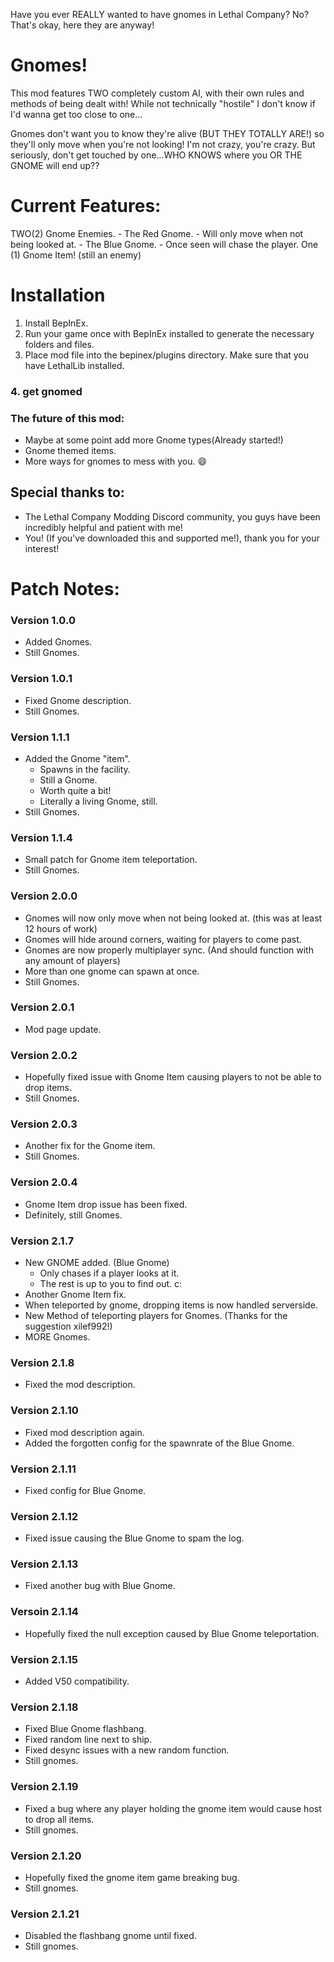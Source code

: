 Have you ever REALLY wanted to have gnomes in Lethal Company? No? That's okay, here they are anyway!
# Gnomes!
This mod features TWO completely custom AI, with their own rules and methods of being dealt with! While not technically "hostile" I don't know if I'd wanna get too close to one...

Gnomes don't want you to know they're alive (BUT THEY TOTALLY ARE!) so they'll only move when you're not looking! I'm not crazy, you're crazy. But seriously, don't get touched by one...WHO KNOWS where you OR THE GNOME will end up??

# Current Features:
TWO(2) Gnome Enemies. 
	- The Red Gnome.
		- Will only move when not being looked at.
	- The Blue Gnome.
		- Once seen will chase the player.
One (1) Gnome Item! (still an enemy)

# Installation
1. Install BepInEx.
2. Run your game once with BepInEx installed to generate the necessary folders and files.
3. Place mod file into the bepinex/plugins directory. Make sure that you have LethalLib installed.
### 4. get gnomed

### The future of this mod:
- Maybe at some point add more Gnome types(Already started!)
- Gnome themed items.
- More ways for gnomes to mess with you. :smile:

## Special thanks to:
- The Lethal Company Modding Discord community, you guys have been incredibly helpful and patient with me!
- You! (If you've downloaded this and supported me!), thank you for your interest!

# Patch Notes:

### Version 1.0.0
- Added Gnomes.
- Still Gnomes.
### Version 1.0.1
- Fixed Gnome description.
- Still Gnomes.
### Version 1.1.1
- Added the Gnome "item".
	- Spawns in the facility.
	- Still a Gnome.
	- Worth quite a bit!
	- Literally a living Gnome, still.
- Still Gnomes.
### Version 1.1.4
- Small patch for Gnome item teleportation.
- Still Gnomes.
### Version 2.0.0
- Gnomes will now only move when not being looked at. (this was at least 12 hours of work)
- Gnomes will hide around corners, waiting for players to come past.
- Gnomes are now properly multiplayer sync. (And should function with any amount of players)
- More than one gnome can spawn at once.
- Still Gnomes.
### Version 2.0.1
- Mod page update.
### Version 2.0.2
- Hopefully fixed issue with Gnome Item causing players to not be able to drop items.
- Still Gnomes.
### Version 2.0.3
- Another fix for the Gnome item.
- Still Gnomes.
### Version 2.0.4
- Gnome Item drop issue has been fixed.
- Definitely, still Gnomes.
### Version 2.1.7
- New GNOME added. (Blue Gnome)
	- Only chases if a player looks at it.
	- The rest is up to you to find out. c:
- Another Gnome Item fix.
- When teleported by gnome, dropping items is now handled serverside.
- New Method of teleporting players for Gnomes. (Thanks for the suggestion xilef992!)
- MORE Gnomes.
### Version 2.1.8
- Fixed the mod description.
### Version 2.1.10
- Fixed mod description again.
- Added the forgotten config for the spawnrate of the Blue Gnome.
### Version 2.1.11
- Fixed config for Blue Gnome.
### Version 2.1.12
- Fixed issue causing the Blue Gnome to spam the log.
### Version 2.1.13
- Fixed another bug with Blue Gnome.
### Versoin 2.1.14
- Hopefully fixed the null exception caused by Blue Gnome teleportation.
### Version 2.1.15
- Added V50 compatibility.
### Version 2.1.18
- Fixed Blue Gnome flashbang.
- Fixed random line next to ship.
- Fixed desync issues with a new random function.
- Still gnomes.
### Version 2.1.19
- Fixed a bug where any player holding the gnome item would cause host to drop all items.
- Still gnomes.
### Version 2.1.20
- Hopefully fixed the gnome item game breaking bug.
- Still gnomes.
### Version 2.1.21
- Disabled the flashbang gnome until fixed.
- Still gnomes.